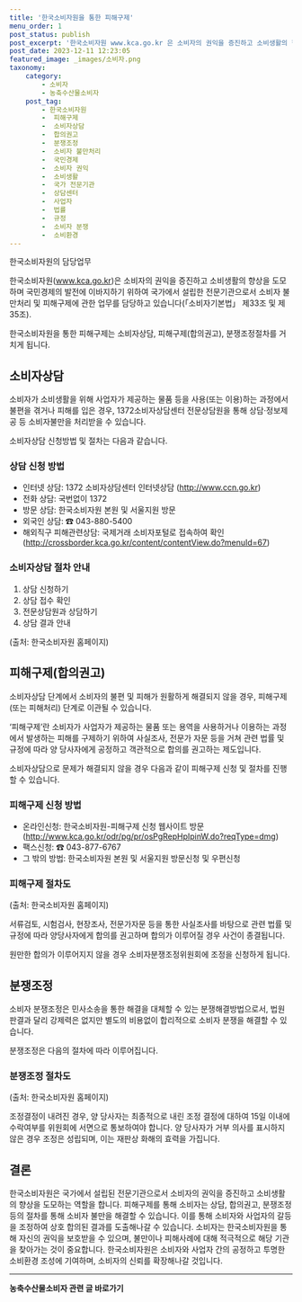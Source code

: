 ```yaml
---
title: '한국소비자원을 통한 피해구제'
menu_order: 1
post_status: publish
post_excerpt: '한국소비자원 www.kca.go.kr 은 소비자의 권익을 증진하고 소비생활의 향상을 도모하며 국민경제의 발전에 이바지하기 위하여 국가에서 설립한 전문기관으로서 소비자 불만처리 및 피해구제에 관한 업무를 담당하고 있습니다  소비자기본법  제33조 및 제35조 .'
post_date: 2023-12-11 12:23:05
featured_image: _images/소비자.png
taxonomy:
    category:
        - 소비자
        - 농축수산물소비자
    post_tag:
        - 한국소비자원
        -  피해구제
        -  소비자상담
        -  합의권고
        -  분쟁조정
        -  소비자 불만처리
        -  국민경제
        -  소비자 권익
        -  소비생활
        -  국가 전문기관
        -  상담센터
        -  사업자
        -  법률
        -  규정
        -  소비자 분쟁
        -  소비환경
---
```



한국소비자원의 담당업무

한국소비자원(www.kca.go.kr)은 소비자의 권익을 증진하고 소비생활의 향상을 도모하며 국민경제의 발전에 이바지하기 위하여 국가에서 설립한 전문기관으로서 소비자 불만처리 및 피해구제에 관한 업무를 담당하고 있습니다(「소비자기본법」 제33조 및 제35조).

한국소비자원을 통한 피해구제는 소비자상담, 피해구제(합의권고), 분쟁조정절차를 거치게 됩니다.

## 소비자상담

소비자가 소비생활을 위해 사업자가 제공하는 물품 등을 사용(또는 이용)하는 과정에서 불편을 겪거나 피해를 입은 경우, 1372소비자상담센터 전문상담원을 통해 상담·정보제공 등 소비자불만을 처리받을 수 있습니다.

소비자상담 신청방법 및 절차는 다음과 같습니다.

### 상담 신청 방법

- 인터넷 상담: 1372 소비자상담센터 인터넷상담 (http://www.ccn.go.kr)
- 전화 상담: 국번없이 1372
- 방문 상담: 한국소비자원 본원 및 서울지원 방문
- 외국인 상담: ☎ 043-880-5400
- 해외직구 피해관련상담: 국제거래 소비자포털로 접속하여 확인 (http://crossborder.kca.go.kr/content/contentView.do?menuId=67)

### 소비자상담 절차 안내
1. 상담 신청하기
2. 상담 접수 확인
3. 전문상담원과 상담하기
4. 상담 결과 안내

(출처: 한국소비자원 홈페이지)

## 피해구제(합의권고)

소비자상담 단계에서 소비자의 불편 및 피해가 원활하게 해결되지 않을 경우, 피해구제(또는 피해처리) 단계로 이관될 수 있습니다.

‘피해구제’란 소비자가 사업자가 제공하는 물품 또는 용역을 사용하거나 이용하는 과정에서 발생하는 피해를 구제하기 위하여 사실조사, 전문가 자문 등을 거쳐 관련 법률 및 규정에 따라 양 당사자에게 공정하고 객관적으로 합의를 권고하는 제도입니다.

소비자상담으로 문제가 해결되지 않을 경우 다음과 같이 피해구제 신청 및 절차를 진행할 수 있습니다.

### 피해구제 신청 방법

- 온라인신청: 한국소비자원-피해구제 신청 웹사이트 방문 (http://www.kca.go.kr/odr/pg/pr/osPgRepHpIpinW.do?reqType=dmg)
- 팩스신청: ☎ 043-877-6767
- 그 밖의 방법: 한국소비자원 본원 및 서울지원 방문신청 및 우편신청

### 피해구제 절차도

(출처: 한국소비자원 홈페이지)

서류검토, 시험검사, 현장조사, 전문가자문 등을 통한 사실조사를 바탕으로 관련 법률 및 규정에 따라 양당사자에게 합의를 권고하며 합의가 이루어질 경우 사건이 종결됩니다.

원만한 합의가 이루어지지 않을 경우 소비자분쟁조정위원회에 조정을 신청하게 됩니다.

## 분쟁조정

소비자 분쟁조정은 민사소송을 통한 해결을 대체할 수 있는 분쟁해결방법으로서, 법원 판결과 달리 강제력은 없지만 별도의 비용없이 합리적으로 소비자 분쟁을 해결할 수 있습니다.

분쟁조정은 다음의 절차에 따라 이루어집니다.

### 분쟁조정 절차도

(출처: 한국소비자원 홈페이지)

조정결정이 내려진 경우, 양 당사자는 최종적으로 내린 조정 결정에 대하여 15일 이내에 수락여부를 위원회에 서면으로 통보하여야 합니다. 양 당사자가 거부 의사를 표시하지 않은 경우 조정은 성립되며, 이는 재판상 화해의 효력을 가집니다.

## 결론

한국소비자원은 국가에서 설립된 전문기관으로서 소비자의 권익을 증진하고 소비생활의 향상을 도모하는 역할을 합니다. 피해구제를 통해 소비자는 상담, 합의권고, 분쟁조정 등의 절차를 통해 소비자 불만을 해결할 수 있습니다. 이를 통해 소비자와 사업자의 갈등을 조정하여 상호 합의된 결과를 도출해나갈 수 있습니다. 소비자는 한국소비자원을 통해 자신의 권익을 보호받을 수 있으며, 불만이나 피해사례에 대해 적극적으로 해당 기관을 찾아가는 것이 중요합니다. 한국소비자원은 소비자와 사업자 간의 공정하고 투명한 소비환경 조성에 기여하며, 소비자의 신뢰를 확장해나갈 것입니다.
<!-- wp:separator -->
<hr class="wp-block-separator has-alpha-channel-opacity"/>
<!-- /wp:separator -->

<!-- wp:group {"backgroundColor":"base","layout":{"type":"constrained"}} -->
<div class="wp-block-group has-base-background-color has-background"><!-- wp:paragraph {"align":"center","fontSize":"medium"} -->
<p class="has-text-align-center has-large-font-size"><strong>농축수산물소비자 관련 글 바로가기</strong></p>
<!-- /wp:paragraph -->


<!-- wp:latest-posts
{"categories":[{"id":31346,"count":19,"description":"","link":"https://uknowlaw.com/category/%eb%86%8d%ec%b6%95%ec%88%98%ec%82%b0%eb%ac%bc%ec%86%8c%eb%b9%84%ec%9e%90/","name":"농축수산물소비자","slug":"농축수산물소비자","taxonomy":"category","parent":0,"meta":[],"_links":{"self":[{"href":"https://uknowlaw.com/wp-json/wp/v2/categories/31346"}],"collection":[{"href":"https://uknowlaw.com/wp-json/wp/v2/categories"}],"about":[{"href":"https://uknowlaw.com/wp-json/wp/v2/taxonomies/category"}],"wp:post_type":[{"href":"https://uknowlaw.com/wp-json/wp/v2/posts?categories=31346"}],"curies":[{"name":"wp","href":"https://api.w.org/{rel}","templated":true}]}}],"postsToShow":100,"excerptLength":28,"postLayout":"grid","columns":2,"featuredImageAlign":"left","featuredImageSizeSlug":"large","fontSize":"small"} /--></div>
<!-- /wp:group -->